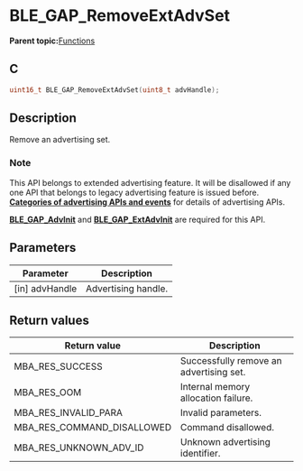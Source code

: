 # BLE\_GAP\_RemoveExtAdvSet

**Parent topic:**[Functions](GUID-0DD261BF-40D6-42CD-8806-9B93D259D1CC.md)

## C

```c
uint16_t BLE_GAP_RemoveExtAdvSet(uint8_t advHandle);
```

## Description

Remove an advertising set.

### Note

This API belongs to extended advertising feature. It will be disallowed if any one API that belongs to legacy advertising feature is issued before. **[Categories of advertising APIs and events](GUID-6250C306-2D62-4631-A4F9-616BBCCC48AC.md)** for details of advertising APIs.

**[BLE\_GAP\_AdvInit](GUID-00582C15-26DA-41D8-8125-1FDD13BCF632.md)** and **[BLE\_GAP\_ExtAdvInit](GUID-D2DBC15F-67D6-431E-9D69-DAE11D195641.md)** are required for this API.

## Parameters

|Parameter|Description|
|---------|-----------|
|\[in\] advHandle|Advertising handle.|

## Return values

|Return value|Description|
|------------|-----------|
|MBA\_RES\_SUCCESS|Successfully remove an advertising set.|
|MBA\_RES\_OOM|Internal memory allocation failure.|
|MBA\_RES\_INVALID\_PARA|Invalid parameters.|
|MBA\_RES\_COMMAND\_DISALLOWED|Command disallowed.|
|MBA\_RES\_UNKNOWN\_ADV\_ID|Unknown advertising identifier.|

